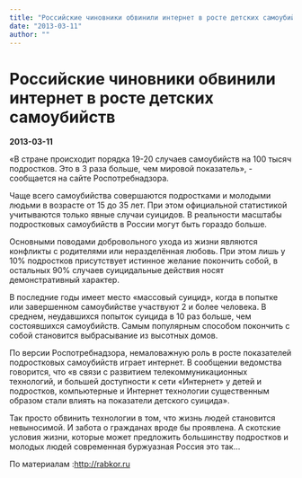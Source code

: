 ```yaml
---
title: "Российские чиновники обвинили интернет в росте детских самоубийств"
date: "2013-03-11"
author: ""
---
```


# Российские чиновники обвинили интернет в росте детских самоубийств

**2013-03-11** 

«В стране происходит порядка 19-20 случаев самоубийств на 100 тысяч подростков. Это в 3 раза больше, чем мировой показатель», - сообщается на сайте Роспотребнадзора.

Чаще всего самоубийства совершаются подростками и молодыми людьми в возрасте от 15 до 35 лет. При этом официальной статистикой учитываются только явные случаи суицидов. В реальности масштабы подростковых самоубийств в России могут быть гораздо больше.

Основными поводами добровольного ухода из жизни являются конфликты с родителями или неразделённая любовь. При этом лишь у 10% подростков присутствует истинное желание покончить собой, в остальных 90% случаев суицидальные действия носят демонстративный характер.

В последние годы имеет место «массовый суицид», когда в попытке или завершенном самоубийстве участвуют 2 и более человека. В среднем, неудавшихся попыток суицида в 10 раз больше, чем состоявшихся самоубийств. Самым популярным способом покончить с собой становится выбрасывание из высотных домов.

По версии Роспотребнадзора, немаловажную роль в росте показателей подростковых самоубийств играет интернет. В сообщении ведомства говорится, что «в связи с развитием телекоммуникационных технологий, и большей доступности к сети «Интернет» у детей и подростков, компьютерные и Интернет технологии существенным образом стали влиять на показатели детского суицида».

Так просто обвинить технологии в том, что жизнь людей становится невыносимой. И забота о гражданах вроде бы проявлена. А скотские условия жизни, которые может предложить большинству подростков и молодых людей современная буржуазная Россия это так…

По материалам :http://rabkor.ru